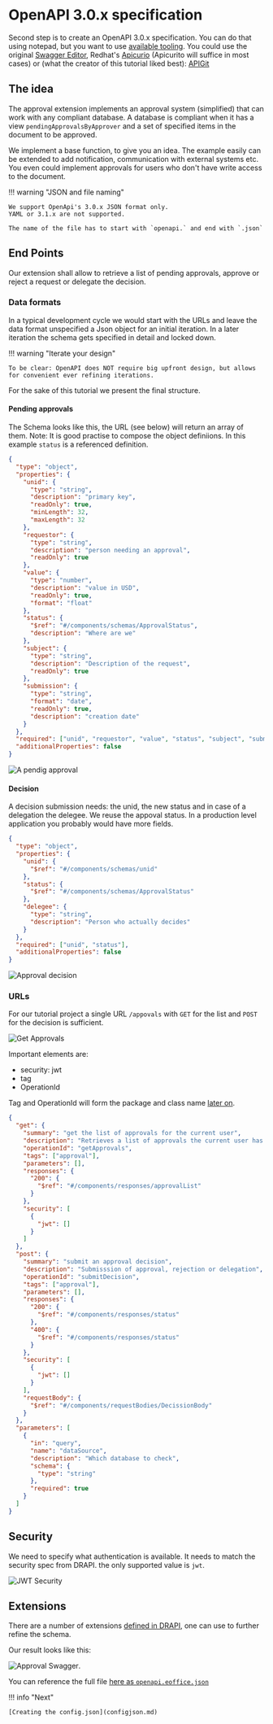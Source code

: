 # OpenAPI 3.0.x specification

Second step is to create an OpenAPI 3.0.x specification. You can do that using notepad, but you want to use [available tooling](https://openapi.tools/#gui-editors). You could use the original [Swagger Editor](https://editor.swagger.io/), Redhat's [Apicurio](https://www.apicur.io/) (Apicurito will suffice in most cases) or (what the creator of this tutorial liked best): [APIGit](https://apigit.com/)

## The idea

The approval extension implements an approval system (simplified) that can work with any compliant database. A database is compliant when it has a view `pendingApprovalsByApprover` and a set of specified items in the document to be approved.

We implement a base function, to give you an idea. The example easily can be extended to add notification, communication with external systems etc.
You even could implement approvals for users who don't have write access to the document.

!!! warning "JSON and file naming"

    We support OpenApi's 3.0.x JSON format only.
    YAML or 3.1.x are not supported.

    The name of the file has to start with `openapi.` and end with `.json`

## End Points

Our extension shall allow to retrieve a list of pending approvals, approve or reject a request or delegate the decision.

### Data formats

In a typical development cycle we would start with the URLs and leave the data format unspecified a Json object for an initial iteration. In a later iteration the schema gets specified in detail and locked down.

!!! warning "Iterate your design"

    To be clear: OpenAPI does NOT require big upfront design, but allows for convenient ever refining iterations.

For the sake of this tutorial we present the final structure.

#### Pending approvals

The Schema looks like this, the URL (see below) will return an array of them. Note: It is good practise to compose the object definiions. In this example `status` is a referenced definition.

```json
{
  "type": "object",
  "properties": {
    "unid": {
      "type": "string",
      "description": "primary key",
      "readOnly": true,
      "minLength": 32,
      "maxLength": 32
    },
    "requestor": {
      "type": "string",
      "description": "person needing an approval",
      "readOnly": true
    },
    "value": {
      "type": "number",
      "description": "value in USD",
      "readOnly": true,
      "format": "float"
    },
    "status": {
      "$ref": "#/components/schemas/ApprovalStatus",
      "description": "Where are we"
    },
    "subject": {
      "type": "string",
      "description": "Description of the request",
      "readOnly": true
    },
    "submission": {
      "type": "string",
      "format": "date",
      "readOnly": true,
      "description": "creation date"
    }
  },
  "required": ["unid", "requestor", "value", "status", "subject", "submission"],
  "additionalProperties": false
}
```

![A pendig approval](../../assets/images/PendingApproval.png)

#### Decision

A decision submission needs: the unid, the new status and in case of a delegation the delegee. We reuse the appoval status. In a production level application you probably would have more fields.

```json
{
  "type": "object",
  "properties": {
    "unid": {
      "$ref": "#/components/schemas/unid"
    },
    "status": {
      "$ref": "#/components/schemas/ApprovalStatus"
    },
    "delegee": {
      "type": "string",
      "description": "Person who actually decides"
    }
  },
  "required": ["unid", "status"],
  "additionalProperties": false
}
```

![Approval decision](../../assets/images/ApprovalDecision.png)

### URLs

For our tutorial project a single URL `/appovals` with `GET` for the list and `POST` for the decision is sufficient.

![Get Approvals](../../assets/images/GetApprovals.png)

Important elements are:

- security: jwt
- tag
- OperationId

Tag and OperationId will form the package and class name [later on](configjson.md).

```json
{
  "get": {
    "summary": "get the list of approvals for the current user",
    "description": "Retrieves a list of approvals the current user has to decide",
    "operationId": "getApprovals",
    "tags": ["approval"],
    "parameters": [],
    "responses": {
      "200": {
        "$ref": "#/components/responses/approvalList"
      }
    },
    "security": [
      {
        "jwt": []
      }
    ]
  },
  "post": {
    "summary": "submit an approval decision",
    "description": "Submisssion of approval, rejection or delegation",
    "operationId": "submitDecision",
    "tags": ["approval"],
    "parameters": [],
    "responses": {
      "200": {
        "$ref": "#/components/responses/status"
      },
      "400": {
        "$ref": "#/components/responses/status"
      }
    },
    "security": [
      {
        "jwt": []
      }
    ],
    "requestBody": {
      "$ref": "#/components/requestBodies/DecissionBody"
    }
  },
  "parameters": [
    {
      "in": "query",
      "name": "dataSource",
      "description": "Which database to check",
      "schema": {
        "type": "string"
      },
      "required": true
    }
  ]
}
```

## Security

We need to specify what authentication is available. It needs to match the security spec from DRAPI. the only supported value is `jwt`.

![JWT Security](../../assets/images/JWTSecurity.png)

## Extensions

There are a number of extensions [defined in DRAPI](../../references/openapidefinitions.md#custom-attributes), one can use to further refine the schema.

Our result looks like this:

![Approval Swagger](../../assets/images/ApprovalSwagger.png).

You can reference the full file [here as `openapi.eoffice.json`](openapi.eoffice.json)

!!! info "Next"

    [Creating the config.json](configjson.md)

<!--## Let's connect

"feedback.md"-->
